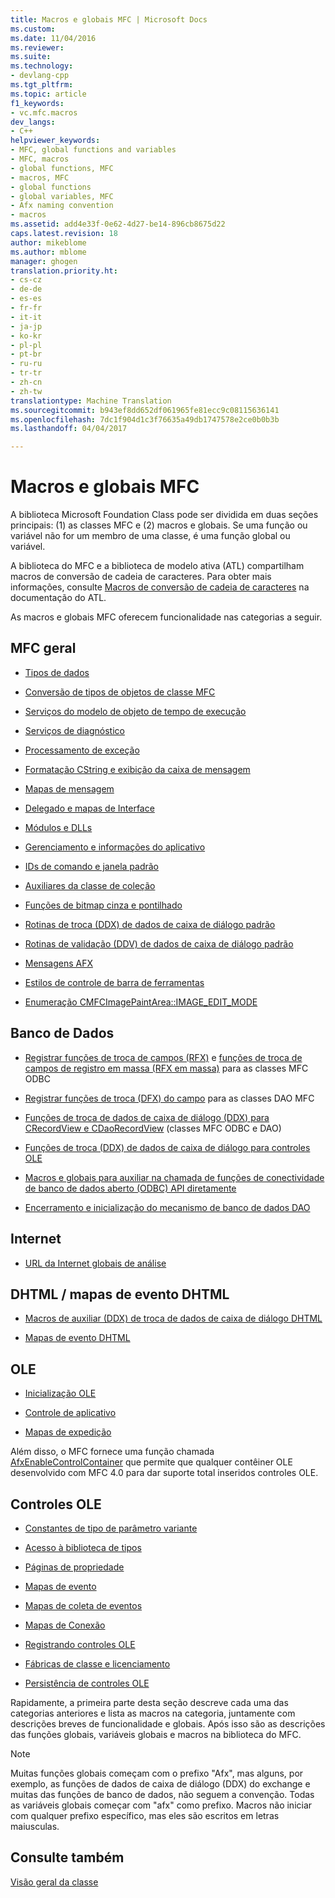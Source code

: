 ```yaml
---
title: Macros e globais MFC | Microsoft Docs
ms.custom: 
ms.date: 11/04/2016
ms.reviewer: 
ms.suite: 
ms.technology:
- devlang-cpp
ms.tgt_pltfrm: 
ms.topic: article
f1_keywords:
- vc.mfc.macros
dev_langs:
- C++
helpviewer_keywords:
- MFC, global functions and variables
- MFC, macros
- global functions, MFC
- macros, MFC
- global functions
- global variables, MFC
- Afx naming convention
- macros
ms.assetid: add4e33f-0e62-4d27-be14-896cb8675d22
caps.latest.revision: 18
author: mikeblome
ms.author: mblome
manager: ghogen
translation.priority.ht:
- cs-cz
- de-de
- es-es
- fr-fr
- it-it
- ja-jp
- ko-kr
- pl-pl
- pt-br
- ru-ru
- tr-tr
- zh-cn
- zh-tw
translationtype: Machine Translation
ms.sourcegitcommit: b943ef8dd652df061965fe81ecc9c08115636141
ms.openlocfilehash: 7dc1f904d1c3f76635a49db1747578e2ce0b0b3b
ms.lasthandoff: 04/04/2017

---
```

# <a name="mfc-macros-and-globals"></a>Macros e globais MFC
A biblioteca Microsoft Foundation Class pode ser dividida em duas seções principais: (1) as classes MFC e (2) macros e globais. Se uma função ou variável não for um membro de uma classe, é uma função global ou variável.  
  
 A biblioteca do MFC e a biblioteca de modelo ativa (ATL) compartilham macros de conversão de cadeia de caracteres. Para obter mais informações, consulte [Macros de conversão de cadeia de caracteres](../../atl/reference/string-conversion-macros.md) na documentação do ATL.  
  
 As macros e globais MFC oferecem funcionalidade nas categorias a seguir.  
  
## <a name="general-mfc"></a>MFC geral  
  
-   [Tipos de dados](data-types-mfc.md)  
  
-   [Conversão de tipos de objetos de classe MFC](type-casting-of-mfc-class-objects.md)  
  
-   [Serviços do modelo de objeto de tempo de execução](run-time-object-model-services.md)  
  
-   [Serviços de diagnóstico](diagnostic-services.md)  
  
-   [Processamento de exceção](exception-processing.md)  
  
-   [Formatação CString e exibição da caixa de mensagem](cstring-formatting-and-message-box-display.md)  
  
-   [Mapas de mensagem](message-map-macros-mfc.md)  

-   [Delegado e mapas de Interface](delegate-and-interface-maps.md)

-   [Módulos e DLLs](extension-dll-macros.md)
  
-   [Gerenciamento e informações do aplicativo](application-information-and-management.md)  
  
-   [IDs de comando e janela padrão](standard-command-and-window-ids.md)  
  
-   [Auxiliares da classe de coleção](collection-class-helpers.md)  
  
-   [Funções de bitmap cinza e pontilhado](gray-and-dithered-bitmap-functions.md)  
  
-   [Rotinas de troca (DDX) de dados de caixa de diálogo padrão](standard-dialog-data-exchange-routines.md)  
  
-   [Rotinas de validação (DDV) de dados de caixa de diálogo padrão](standard-dialog-data-validation-routines.md)  
  
-   [Mensagens AFX](afx-messages.md)  
  
-   [Estilos de controle de barra de ferramentas](toolbar-control-styles.md)  
  
-   [Enumeração CMFCImagePaintArea::IMAGE_EDIT_MODE](cmfcimagepaintarea-image-edit-mode-enumeration.md)  

  
## <a name="database"></a>Banco de Dados  
  
-   [Registrar funções de troca de campos (RFX)](record-field-exchange-functions.md) e [funções de troca de campos de registro em massa (RFX em massa)](record-field-exchange-functions.md) para as classes MFC ODBC  
  
-   [Registrar funções de troca (DFX) do campo](record-field-exchange-functions.md) para as classes DAO MFC  
  
-   [Funções de troca de dados de caixa de diálogo (DDX) para CRecordView e CDaoRecordView](dialog-data-exchange-functions-for-crecordview-and-cdaorecordview.md) (classes MFC ODBC e DAO)  
  
-   [Funções de troca (DDX) de dados de caixa de diálogo para controles OLE](dialog-data-exchange-functions-for-ole-controls.md)  
  
-   [Macros e globais para auxiliar na chamada de funções de conectividade de banco de dados aberto (ODBC) API diretamente](database-macros-and-globals.md)  
  
-   [Encerramento e inicialização do mecanismo de banco de dados DAO](dao-database-engine-initialization-and-termination.md)  
  
## <a name="internet"></a>Internet  
  
-   [URL da Internet globais de análise](internet-url-parsing-globals.md)  
  
## <a name="dhtml--dhtml-event-maps"></a>DHTML / mapas de evento DHTML  
  
-   [Macros de auxiliar (DDX) de troca de dados de caixa de diálogo DHTML](ddx-dhtml-helper-macros.md)  
  
-   [Mapas de evento DHTML](dhtml-event-maps.md)  
  
## <a name="ole"></a>OLE  
  
-   [Inicialização OLE](ole-initialization.md)  
  
-   [Controle de aplicativo](application-control.md)  
  
-   [Mapas de expedição](dispatch-maps.md)  
  
 Além disso, o MFC fornece uma função chamada [AfxEnableControlContainer](http://msdn.microsoft.com/library/7aa0b9d2-5329-4bc3-9d41-856e30fe2c2b) que permite que qualquer contêiner OLE desenvolvido com MFC 4.0 para dar suporte total inseridos controles OLE.  
  
## <a name="ole-controls"></a>Controles OLE  
  
-   [Constantes de tipo de parâmetro variante](variant-parameter-type-constants.md)  
  
-   [Acesso à biblioteca de tipos](type-library-access.md)  
  
-   [Páginas de propriedade](property-pages-mfc.md)  
  
-   [Mapas de evento](event-maps.md)  
  
-   [Mapas de coleta de eventos](event-sink-maps.md)  
  
-   [Mapas de Conexão](connection-maps.md)  
  
-   [Registrando controles OLE](registering-ole-controls.md)  
  
-   [Fábricas de classe e licenciamento](class-factories-and-licensing.md)  
  
-   [Persistência de controles OLE](persistence-of-ole-controls.md)  
  
 Rapidamente, a primeira parte desta seção descreve cada uma das categorias anteriores e lista as macros na categoria, juntamente com descrições breves de funcionalidade e globais. Após isso são as descrições das funções globais, variáveis globais e macros na biblioteca do MFC.  
  
> [!NOTE]
>  Muitas funções globais começam com o prefixo "Afx", mas alguns, por exemplo, as funções de dados de caixa de diálogo (DDX) do exchange e muitas das funções de banco de dados, não seguem a convenção. Todas as variáveis globais começar com "afx" como prefixo. Macros não iniciar com qualquer prefixo específico, mas eles são escritos em letras maiusculas.  
  
## <a name="see-also"></a>Consulte também  
 [Visão geral da classe](../../mfc/class-library-overview.md)




